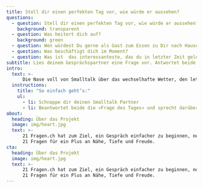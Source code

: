 ```yaml
---
title: Stell dir einen perfekten Tag vor, wie würde er aussehen?
questions:
  - question: Stell dir einen perfekten Tag vor, wie würde er aussehen?
    background: transparent
  - question: Was heitert dich auf?
    background: green
  - question: Wen würdest Du gerne als Gast zum Essen zu Dir nach Hause einladen?
  - question: Was beschäftigt dich im Moment?
  - question: Was ist  das interessanteste, das du in letzter Zeit gelernt hast?
subtitle: Lies deinem Gesprächspartner eine Frage vor. Antwortet beide und sprecht darüber.
intro:
  text: >-
      Die Nase voll von Smalltalk über das wechselhafte Wetter, den letzten Mallorca-Ferien oder den Kindern? Ob im Büro, im Beziehungsalltag oder beim ersten Date - Bringe mit 21 Fragen mehr Tiefe in deinen Smalltalk.
  instructions:
    title: "So einfach geht’s:"
    ul:  
      - li: Schnappe dir deinen Smalltalk Partner
      - li: Beantwortet beide die «Frage des Tages» und sprecht darüber.
about:
  heading: Über das Projekt
  image: img/heart.jpg
  text: >-
      21 Fragen.ch hat zum Ziel, ein Gespräch einfacher zu beginnen, neue Seiten beim Gesprächspartner kennenzulernen und sich dadurch verbundener zu fühlen.
      21 Fragen für ein Plus an Nähe, Tiefe und Freude.
cta:
  heading: Über das Projekt
  image: img/heart.jpg
  text: >-
      21 Fragen.ch hat zum Ziel, ein Gespräch einfacher zu beginnen, neue Seiten beim Gesprächspartner kennenzulernen und sich dadurch verbundener zu fühlen.
      21 Fragen für ein Plus an Nähe, Tiefe und Freude.
---
```


